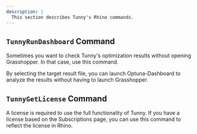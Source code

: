 ```yaml
---
description: |
  This section describes Tunny's Rhino commands.
---
```


## `TunnyRunDashboard` Command

Sometimes you want to check Tunny's optimization results without opening
Grasshopper. In that case, use this command.

By selecting the target result file, you can launch Optuna-Dashboard to analyze
the results without having to launch Grasshopper.

## `TunnyGetLicense` Command

A license is required to use the full functionality of Tunny. If you have a
license based on the Subscriptions page, you can use this command to reflect the
license in Rhino.
